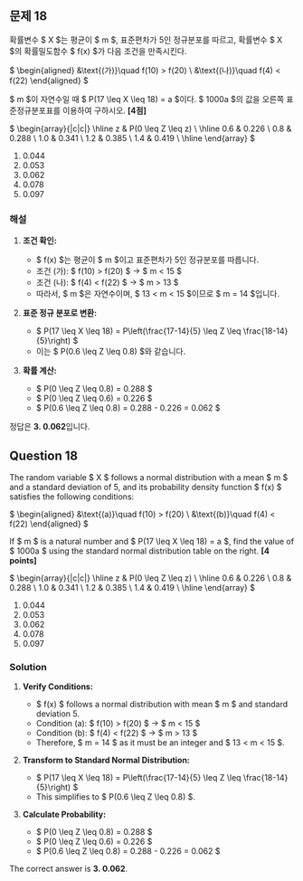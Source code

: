 ## 문제 18
확률변수 $ X $는 평균이 $ m $, 표준편차가 5인 정규분포를 따르고, 확률변수 $ X $의 확률밀도함수 $ f(x) $가 다음 조건을 만족시킨다.

$
\begin{aligned}
&\text{(가)}\quad f(10) > f(20) \\
&\text{(나)}\quad f(4) < f(22)
\end{aligned}
$

$ m $이 자연수일 때 $ P(17 \leq X \leq 18) = a $이다. $ 1000a $의 값을 오른쪽 표준정규분포표를 이용하여 구하시오. **[4점]**

$
\begin{array}{|c|c|}
\hline
z & P(0 \leq Z \leq z) \\
\hline
0.6 & 0.226 \\
0.8 & 0.288 \\
1.0 & 0.341 \\
1.2 & 0.385 \\
1.4 & 0.419 \\
\hline
\end{array}
$ 

1. 0.044
2. 0.053
3. 0.062
4. 0.078
5. 0.097

### 해설

1. **조건 확인:**
   - $ f(x) $는 평균이 $ m $이고 표준편차가 5인 정규분포를 따릅니다.
   - 조건 (가): $ f(10) > f(20) $ → $ m < 15 $
   - 조건 (나): $ f(4) < f(22) $ → $ m > 13 $
   - 따라서, $ m $은 자연수이며, $ 13 < m < 15 $이므로 $ m = 14 $입니다.

2. **표준 정규 분포로 변환:**
   - $ P(17 \leq X \leq 18) = P\left(\frac{17-14}{5} \leq Z \leq \frac{18-14}{5}\right) $
   - 이는 $ P(0.6 \leq Z \leq 0.8) $와 같습니다.

3. **확률 계산:**
   - $ P(0 \leq Z \leq 0.8) = 0.288 $
   - $ P(0 \leq Z \leq 0.6) = 0.226 $
   - $ P(0.6 \leq Z \leq 0.8) = 0.288 - 0.226 = 0.062 $


정답은 **3. 0.062**입니다.

## Question 18 
The random variable $ X $ follows a normal distribution with a mean $ m $ and a standard deviation of 5, and its probability density function $ f(x) $ satisfies the following conditions:

$
\begin{aligned}
&\text{(a)}\quad f(10) > f(20) \\
&\text{(b)}\quad f(4) < f(22)
\end{aligned}
$

If $ m $ is a natural number and $ P(17 \leq X \leq 18) = a $, find the value of $ 1000a $ using the standard normal distribution table on the right. **[4 points]**

$
\begin{array}{|c|c|}
\hline
z & P(0 \leq Z \leq z) \\
\hline
0.6 & 0.226 \\
0.8 & 0.288 \\
1.0 & 0.341 \\
1.2 & 0.385 \\
1.4 & 0.419 \\
\hline
\end{array}
$

1. 0.044
2. 0.053
3. 0.062
4. 0.078
5. 0.097

### Solution

1. **Verify Conditions:**
   - $ f(x) $ follows a normal distribution with mean $ m $ and standard deviation 5.
   - Condition (a): $ f(10) > f(20) $ → $ m < 15 $
   - Condition (b): $ f(4) < f(22) $ → $ m > 13 $
   - Therefore, $ m = 14 $ as it must be an integer and $ 13 < m < 15 $.

2. **Transform to Standard Normal Distribution:**
   - $ P(17 \leq X \leq 18) = P\left(\frac{17-14}{5} \leq Z \leq \frac{18-14}{5}\right) $
   - This simplifies to $ P(0.6 \leq Z \leq 0.8) $.

3. **Calculate Probability:**
   - $ P(0 \leq Z \leq 0.8) = 0.288 $
   - $ P(0 \leq Z \leq 0.6) = 0.226 $
   - $ P(0.6 \leq Z \leq 0.8) = 0.288 - 0.226 = 0.062 $


The correct answer is **3. 0.062**.
